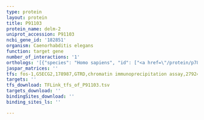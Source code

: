 ```yaml
---
type: protein
layout: protein
title: P91103
protein_name: delm-2
uniprot_accession: P91103
ncbi_gene_id: '182851'
organism: Caenorhabditis elegans
function: target gene
number_of_interactions: '1'
orthologs: '[{"species": "Homo sapiens", "id": ["<a href=\"/protein/p78348\">P78348</a>", "<a href=\"/protein/q16515\">Q16515</a>", "<a href=\"/protein/q9ny37\">Q9NY37</a>", "<a href=\"/protein/q9uhc3\">Q9UHC3</a>"]}, {"species": "Mus musculus", "id": ["<a href=\"/protein/q925h0\">Q925H0</a>", "<a href=\"/protein/q6nxk8\">Q6NXK8</a>", "<a href=\"/protein/q7tns7\">Q7TNS7</a>", "<a href=\"/protein/q9r0y1\">Q9R0Y1</a>", "<a href=\"/protein/q6x1y6\">Q6X1Y6</a>"]}, {"species": "Rattus norvegicus", "id": ["<a href=\"/protein/q9r0w5\">Q9R0W5</a>", "<a href=\"/protein/o35240\">O35240</a>", "<a href=\"/protein/p55926\">P55926</a>"]}, {"species": "Drosophila melanogaster", "id": ["<a href=\"/protein/q7ktw2\">Q7KTW2</a>", "<a href=\"/protein/q0khw3\">Q0KHW3</a>", "<a href=\"/protein/q86lg1\">Q86LG1</a>"]}]'
jaspar_matrices: ''
tfs: fos-1,G5ECG2,178987,GTRD,chromatin immunoprecipitation assay,27924024%5Buid%5D,No
targets: ''
tfs_download: TFLink_tfs_of_P91103.tsv
targets_download: ''
bindingSites_download: ''
binding_sites_ls: ''

---
```

